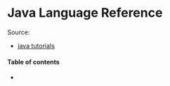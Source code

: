 # Java Language Reference

Source:
* [java tutorials](https://docs.oracle.com/javase/tutorial/tutorialLearningPaths.html)

#### Table of contents

* [](#)

&nbsp;
# 